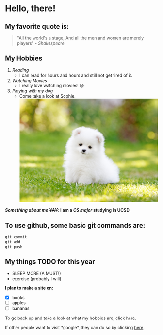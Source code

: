 # Hello, there! 

## My favorite quote is:
> "All the world's a stage, And all the men and women are merely players" \- *Shakespeare*

## My Hobbies
1. *Reading*
   - I can read for hours and hours and still not get tired of it.
2. *Watching Movies*
   - I really love watching movies! :smile:
3. *Playing with my dog*
   - Come take a look at Sophie.
   ![adorablepuppy](/adorablepuppy.jpg)

***Something about me ~~YAY~~***: 
**I am a _CS major_ studying in UCSD.** 

## To use github, some basic git commands are: 
```
git commit
git add
git push
```
## My things TODO for this year
- SLEEP MORE (A MUST!) 
- exercise (~~probably~~ I will) 

**I plan to make a site on:** 
- [x] books
- [ ] apples
- [ ] bananas

To go back up and take a look at what my hobbies are, click [here](https://github.com/haelaine/Github-Page/blob/main/README.md#my-hobbies). 

If other people want to visit \*google\*, they can do so by clicking [here](https://google.com).



